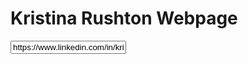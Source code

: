 <!DOCTYPE html>
<html>

 <head>
</head>

 <body>
<h1>Kristina Rushton Webpage</h1>

</body>

</html>

<input type="url" value="https://www.linkedin.com/in/kristina-m-763130246/">
